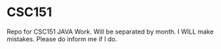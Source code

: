 # CSC151
Repo for CSC151 JAVA Work.
Will be separated by month.
I WILL make mistakes. Please do inform me if I do.
